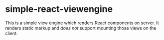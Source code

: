 # simple-react-viewengine
This is a simple view engine which renders React components on server. It renders static markup and *does not* support mounting those views on the client.
